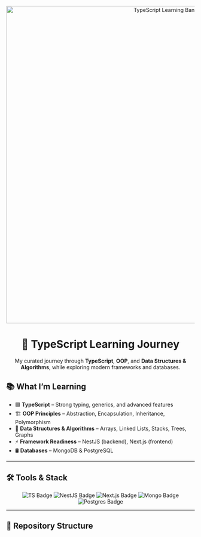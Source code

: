 <!-- Banner -->
<p align="center">
  <img src="assets/banner.png" alt="TypeScript Learning Banner" width="850">
</p>

<h1 align="center">🚀 TypeScript Learning Journey</h1>
<p align="center">
  My curated journey through <strong>TypeScript</strong>, <strong>OOP</strong>, and <strong>Data Structures & Algorithms</strong>, while exploring modern frameworks and databases.
</p>

## 📚 What I’m Learning
- 🟦 **TypeScript** – Strong typing, generics, and advanced features  
- 🏗 **OOP Principles** – Abstraction, Encapsulation, Inheritance, Polymorphism  
- 🔗 **Data Structures & Algorithms** – Arrays, Linked Lists, Stacks, Trees, Graphs  
- ⚡ **Framework Readiness** – NestJS (backend), Next.js (frontend)  
- 🛢 **Databases** – MongoDB & PostgreSQL   

---

## 🛠 Tools & Stack
<p align="center">
  <img src="https://img.shields.io/badge/TypeScript-3178C6?logo=typescript&logoColor=white" alt="TS Badge">
  <img src="https://img.shields.io/badge/NestJS-E0234E?logo=nestjs&logoColor=white" alt="NestJS Badge">
  <img src="https://img.shields.io/badge/Next.js-000000?logo=next.js&logoColor=white" alt="Next.js Badge">
  <img src="https://img.shields.io/badge/MongoDB-47A248?logo=mongodb&logoColor=white" alt="Mongo Badge">
  <img src="https://img.shields.io/badge/PostgreSQL-336791?logo=postgresql&logoColor=white" alt="Postgres Badge">
</p>

---

## 📂 Repository Structure

